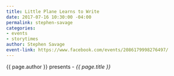 ```yaml
---
title: Little Plane Learns to Write
date: 2017-07-16 10:30:00 -04:00
permalink: stephen-savage
categories:
- events
- storytimes
author: Stephen Savage
event-link: https://www.facebook.com/events/2086179998276497/
---
```


{{ page.author }} presents - *{{ page.title }}*
